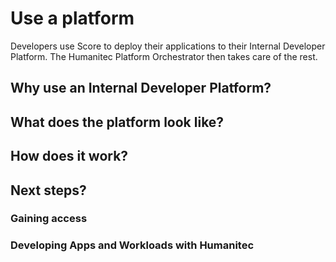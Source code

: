 # Use a platform

Developers use Score to deploy their applications to their Internal Developer Platform.
The Humanitec Platform Orchestrator then takes care of the rest.

## Why use an Internal Developer Platform?

## What does the platform look like?

## How does it work?

## Next steps?

### Gaining access

### Developing Apps and Workloads with Humanitec
